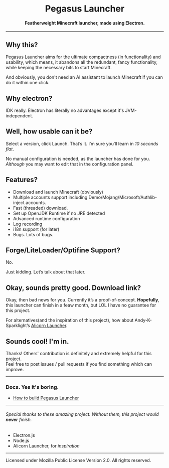 # <center>Pegasus Launcher</center>
#### <center>Featherweight Minecraft launcher, made using Electron.</center>
***
## Why this?
Pegasus Launcher aims for the ultimate compactness (in functionality) and usability, which means, it abandons all the redundant, fancy functionality, while keeping the necessary bits to start Minecraft.  

And obviously, you don't need an AI assistant to launch Minecraft if you can do it within one click.

## Why electron?
IDK really. Electron has literally no advantages except it's JVM-independent.

## Well, how usable can it be?
Select a version, click Launch. That’s it. I’m sure you’ll learn in *10 seconds flat*.

No manual configuration is needed, as the launcher has done for you. *Although* you may want to edit that in the configuration panel.

## Features?
- Download and launch Minecraft (obviously)
- Multiple accounts support including Demo/Mojang/Microsoft/Authlib-inject accounts.
- Fast (threaded) download.
- Set up OpenJDK Runtime if no JRE detected
- Advanced runtime configuration
- Log recording
- i18n support (for later)
- Bugs. Lots of bugs.

## Forge/LiteLoader/Optifine Support?
No.  

Just kidding. Let’s talk about that later.

## Okay, sounds pretty good. Download link?
Okay, then bad news for you. Currently it’s a proof-of-concept. **Hopefully**, this launcher can finish in a feaw month, but LOL I have no guarantee for this project.  
    
For alternatives(and the inspiration of this project), how about Andy-K-Sparklight’s [Alicorn Launcher](https://github.com/Andy-K-Sparklight/Alicorn).

## Sounds cool! I'm in.
Thanks! Others' contribution is definitely and extremely helpful for this project.  
Feel free to post issues / pull requests if you find something which can improve.

***

### Docs. Yes it's boring.
- [How to build Pegasus Launcher](/blob/master/doc/build.md)

***

###### *Special thanks to these amazing project. Without them, this project would **never** finish.*
 - Electron.js
 - Node.js
 - Alicorn Launcher, for *inspiration*

***
Licensed under Mozilla Public License Version 2.0. All rights reserved.
